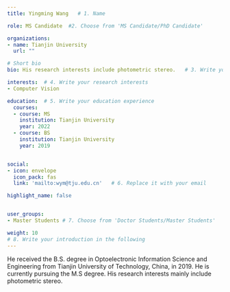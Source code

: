 ```yaml
---
title: Yingming Wang   # 1. Name

role: MS Candidate  #2. Choose from 'MS Candidate/PhD Candidate'

organizations:
- name: Tianjin University
  url: ""

# Short bio 
bio: His research interests include photometric stereo.   # 3. Write your short biography

interests:  # 4. Write your research interests
- Computer Vision

education:  # 5. Write your education experience
  courses:
  - course: MS
    institution: Tianjin University
    year: 2022
  - course: BS
    institution: Tianjin University
    year: 2019


social:
- icon: envelope
  icon_pack: fas
  link: 'mailto:wym@tju.edu.cn'   # 6. Replace it with your email

highlight_name: false


user_groups:
- Master Students # 7. Choose from 'Doctor Students/Master Students'

weight: 10
# 8. Write your introduction in the following
---
```


He received the B.S. degree in Optoelectronic Information Science and Engineering from Tianjin University of Technology, China, in 2019. He is currently pursuing the M.S degree. His research interests mainly include photometric stereo.